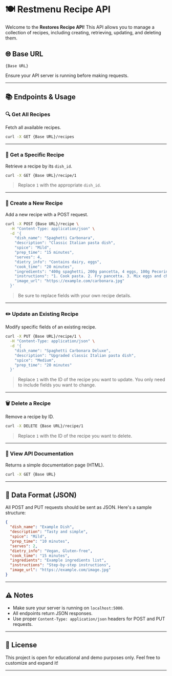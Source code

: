 # 🍽️ Restmenu Recipe API

Welcome to the **Restores Recipe API**! This API allows you to manage a collection of recipes, including creating, retrieving, updating, and deleting them.

## 🌐 Base URL

```
{Base URL}
```

Ensure your API server is running before making requests.

---

## 📚 Endpoints & Usage

### 🔍 Get All Recipes

Fetch all available recipes.

```bash
curl -X GET {Base URL}/recipes
```

---

### 📘 Get a Specific Recipe

Retrieve a recipe by its `dish_id`.

```bash
curl -X GET {Base URL}/recipe/1
```

> Replace `1` with the appropriate `dish_id`.

---

### 📝 Create a New Recipe

Add a new recipe with a POST request.

```bash
curl -X POST {Base URL}/recipe \
  -H "Content-Type: application/json" \
  -d '{
    "dish_name": "Spaghetti Carbonara",
    "description": "Classic Italian pasta dish",
    "spice": "Mild",
    "prep_time": "15 minutes",
    "serves": 4,
    "dietry_info": "Contains dairy, eggs",
    "cook_time": "20 minutes",
    "ingredients": "400g spaghetti, 200g pancetta, 4 eggs, 100g Pecorino cheese, Black pepper",
    "instructions": "1. Cook pasta. 2. Fry pancetta. 3. Mix eggs and cheese. 4. Combine all ingredients.",
    "image_url": "https://example.com/carbonara.jpg"
  }'
```

> Be sure to replace fields with your own recipe details.

---

### ✏️ Update an Existing Recipe

Modify specific fields of an existing recipe.

```bash
curl -X PUT {Base URL}/recipe/1 \
  -H "Content-Type: application/json" \
  -d '{
    "dish_name": "Spaghetti Carbonara Deluxe",
    "description": "Upgraded classic Italian pasta dish",
    "spice": "Medium",
    "prep_time": "20 minutes"
  }'
```

> Replace `1` with the ID of the recipe you want to update. You only need to include fields you want to change.

---

### 🗑️ Delete a Recipe

Remove a recipe by ID.

```bash
curl -X DELETE {Base URL}/recipe/1
```

> Replace `1` with the ID of the recipe you want to delete.

---

### 📄 View API Documentation

Returns a simple documentation page (HTML).

```bash
curl -X GET {Base URL}
```

---

## 🔖 Data Format (JSON)

All POST and PUT requests should be sent as JSON. Here's a sample structure:

```json
{
  "dish_name": "Example Dish",
  "description": "Tasty and simple",
  "spice": "Mild",
  "prep_time": "10 minutes",
  "serves": 2,
  "dietry_info": "Vegan, Gluten-free",
  "cook_time": "15 minutes",
  "ingredients": "Example ingredients list",
  "instructions": "Step-by-step instructions",
  "image_url": "https://example.com/image.jpg"
}
```

---

## ⚠️ Notes

- Make sure your server is running on `localhost:5000`.
- All endpoints return JSON responses.
- Use proper `Content-Type: application/json` headers for POST and PUT requests.

---

## 🧾 License

This project is open for educational and demo purposes only. Feel free to customize and expand it!

---
